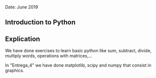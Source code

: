 Date: June 2019

Introduction to Python
------------------------

## Explication

We have done exercises to learn basic python like sum, subtract, divide, multiply words, operations with matrices,...

In "Entrega_4" we have done matplotlib, scipy and numpy that consist in graphics.
